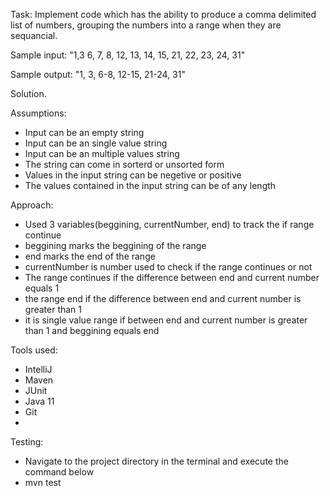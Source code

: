 Task: Implement code which has the ability to produce a comma delimited list of numbers, grouping the numbers into a range when they are sequancial.

Sample input: "1,3 6, 7, 8, 12, 13, 14, 15, 21, 22, 23, 24, 31"

Sample output: "1, 3, 6-8, 12-15, 21-24, 31"

Solution.

Assumptions:
- Input can be an empty string
- Input can be an single value string
- Input can be an multiple values string
- The string can come in sorterd or unsorted form
- Values in the input string can be negetive or positive
- The values contained in the input string can be of any length

Approach:
- Used 3 variables(beggining, currentNumber, end) to track the if range continue
- beggining marks the beggining of the range
- end marks the end of the range
- currentNumber is number used to check if the range continues or not
- The range continues if the difference between end and current number equals 1
- the range end if the difference between end and current number is greater than 1
- it is single value range if between end and current number is greater than 1 and beggining equals end


Tools used:
- IntelliJ
- Maven
- JUnit
- Java 11
- Git
- 
Testing:
- Navigate to the project directory in the terminal and execute the command below
- mvn test
